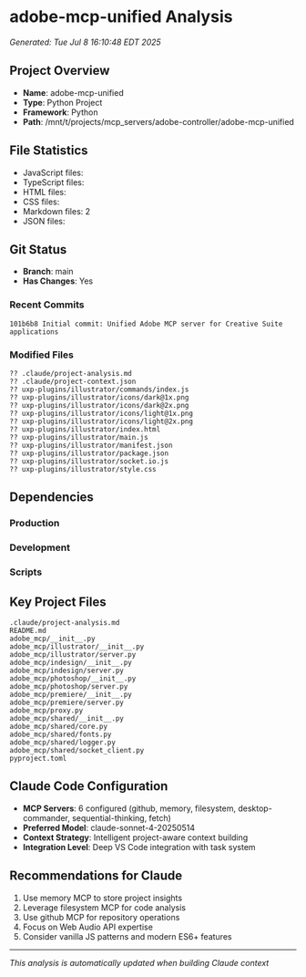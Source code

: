 # adobe-mcp-unified Analysis

*Generated: Tue Jul  8 16:10:48 EDT 2025*

## Project Overview
- **Name**: adobe-mcp-unified
- **Type**: Python Project
- **Framework**: Python
- **Path**: /mnt/t/projects/mcp_servers/adobe-controller/adobe-mcp-unified

## File Statistics
- JavaScript files: 
- TypeScript files: 
- HTML files: 
- CSS files: 
- Markdown files: 2
- JSON files: 

## Git Status
- **Branch**: main
- **Has Changes**: Yes

### Recent Commits
```
101b6b8 Initial commit: Unified Adobe MCP server for Creative Suite applications
```

### Modified Files
```
?? .claude/project-analysis.md
?? .claude/project-context.json
?? uxp-plugins/illustrator/commands/index.js
?? uxp-plugins/illustrator/icons/dark@1x.png
?? uxp-plugins/illustrator/icons/dark@2x.png
?? uxp-plugins/illustrator/icons/light@1x.png
?? uxp-plugins/illustrator/icons/light@2x.png
?? uxp-plugins/illustrator/index.html
?? uxp-plugins/illustrator/main.js
?? uxp-plugins/illustrator/manifest.json
?? uxp-plugins/illustrator/package.json
?? uxp-plugins/illustrator/socket.io.js
?? uxp-plugins/illustrator/style.css
```

## Dependencies
### Production


### Development


### Scripts


## Key Project Files
```
.claude/project-analysis.md
README.md
adobe_mcp/__init__.py
adobe_mcp/illustrator/__init__.py
adobe_mcp/illustrator/server.py
adobe_mcp/indesign/__init__.py
adobe_mcp/indesign/server.py
adobe_mcp/photoshop/__init__.py
adobe_mcp/photoshop/server.py
adobe_mcp/premiere/__init__.py
adobe_mcp/premiere/server.py
adobe_mcp/proxy.py
adobe_mcp/shared/__init__.py
adobe_mcp/shared/core.py
adobe_mcp/shared/fonts.py
adobe_mcp/shared/logger.py
adobe_mcp/shared/socket_client.py
pyproject.toml
```

## Claude Code Configuration
- **MCP Servers**: 6 configured (github, memory, filesystem, desktop-commander, sequential-thinking, fetch)
- **Preferred Model**: claude-sonnet-4-20250514
- **Context Strategy**: Intelligent project-aware context building
- **Integration Level**: Deep VS Code integration with task system

## Recommendations for Claude
1. Use memory MCP to store project insights
2. Leverage filesystem MCP for code analysis
3. Use github MCP for repository operations
4. Focus on Web Audio API expertise
5. Consider vanilla JS patterns and modern ES6+ features

---
*This analysis is automatically updated when building Claude context*
